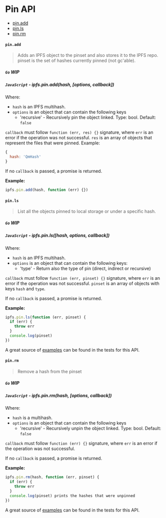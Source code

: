 # Pin API

* [pin.add](#pinadd)
* [pin.ls](#pinls)
* [pin.rm](#pinrm)

#### `pin.add`

> Adds an IPFS object to the pinset and also stores it to the IPFS repo. pinset is the set of hashes currently pinned (not gc'able).

##### `Go` **WIP**

##### `JavaScript` - ipfs.pin.add(hash, [options, callback])

Where:

- `hash` is an IPFS multihash.
- `options` is an object that can contain the following keys
  - 'recursive' - Recursively pin the object linked. Type: bool. Default: `false`

`callback` must follow `function (err, res) {}` signature, where `err` is an error if the operation was not successful. `res` is an array of objects that represent the files that were pinned. Example:

```JavaScript
{
  hash: 'QmHash'
}
```

If no `callback` is passed, a promise is returned.

**Example:**

```JavaScript
ipfs.pin.add(hash, function (err) {})
```

#### `pin.ls`

> List all the objects pinned to local storage or under a specific hash.

##### `Go` **WIP**

##### `JavaScript` - ipfs.pin.ls([hash, options, callback])

Where:

- `hash` is an IPFS multihash.
- `options` is an object that can contain the following keys:
  - 'type' - Return also the type of pin (direct, indirect or recursive)

`callback` must follow `function (err, pinset) {}` signature, where `err` is an error if the operation was not successful. `pinset` is an array of objects with keys `hash` and `type`.

If no `callback` is passed, a promise is returned.

**Example:**

```JavaScript
ipfs.pin.ls(function (err, pinset) {
  if (err) {
    throw err
  }
  console.log(pinset)
})
```

A great source of [examples][] can be found in the tests for this API.

#### `pin.rm`

> Remove a hash from the pinset

##### `Go` **WIP**

##### `JavaScript` - ipfs.pin.rm(hash, [options, callback])

Where:
- `hash` is a multihash.
- `options` is an object that can contain the following keys
  - 'recursive' - Recursively unpin the object linked. Type: bool. Default: `false`

`callback` must follow `function (err) {}` signature, where `err` is an error if the operation was not successful.

If no `callback` is passed, a promise is returned.

**Example:**

```JavaScript
ipfs.pin.rm(hash, function (err, pinset) {
  if (err) {
    throw err
  }
  console.log(pinset) prints the hashes that were unpinned
})
```

A great source of [examples][] can be found in the tests for this API.

[examples]: https://github.com/ipfs/interface-ipfs-core/blob/master/js/src/pin.js
